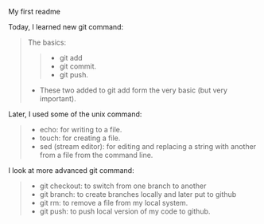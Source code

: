 My first readme

Today, I learned new git command:
> The basics: 
> > - git add
> > - git commit.
> > - git push.
> * These two added to git add form the very basic (but very important).

Later, I used some of the unix command:
> - echo: for writing to a file.
> - touch: for creating a file.
> - sed (stream editor): for editing and replacing a string with another from a file from the command line.

I look at more advanced git command:
> - git checkout: to switch from one branch to another
> - git branch: to create branches locally and later put to github
> - git rm: to remove a file from my local system.
> - git push: to push local version of my code to github.

